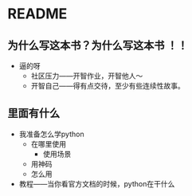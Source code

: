 # README


## 为什么写这本书？为什么写这本书 ！！
- 逼的呀
    + 社区压力——开智作业，开智他人～
    + 开智自己——得有点交待，至少有些连续性故事。

## 里面有什么
- 我准备怎么学python 
    + 在哪里使用
        + 使用场景
    + 用神码
    + 怎么用
- 教程——当你看官方文档的时候，python在干什么